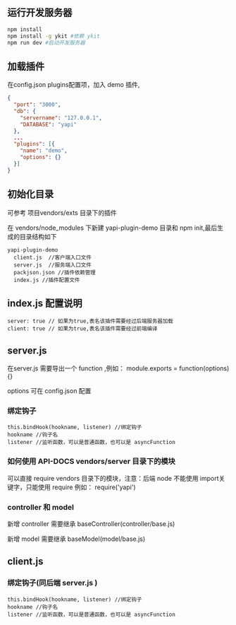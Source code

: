 ## 运行开发服务器
```bash
npm install
npm install -g ykit #依赖 ykit 
npm run dev #启动开发服务器
```

## 加载插件
在config.json plugins配置项，加入 demo 插件,
```json
{
  "port": "3000",
  "db": {
    "servername": "127.0.0.1",
    "DATABASE": "yapi"
  },
  ...
  "plugins": [{
    "name": "demo",
    "options": {}
  }]
}
```

## 初始化目录

可参考 项目vendors/exts 目录下的插件

在 vendors/node_modules 下新建 yapi-plugin-demo 目录和 npm init,最后生成的目录结构如下
```
yapi-plugin-demo
  client.js  //客户端入口文件
  server.js  //服务端入口文件
  packjson.json //插件依赖管理
  index.js //插件配置文件
```

## index.js 配置说明
```
server: true // 如果为true,表名该插件需要经过后端服务器加载
client: true // 如果为true,表名该插件需要经过前端编译
```

## server.js 
在server.js 需要导出一个 function ,例如： module.exports = function(options){}

options 可在 config.json 配置
### 绑定钩子
```
this.bindHook(hookname, listener) //绑定钩子
hookname //钩子名
listener //监听函数，可以是普通函数，也可以是 asyncFunction
```

### 如何使用 API-DOCS vendors/server 目录下的模块
可以直接 require vendors 目录下的模块，注意：后端 node 不能使用 import关键字，只能使用 require
例如： require('yapi')



### controller 和 model
新增 controller 需要继承 baseController(controller/base.js)

新增 model 需要继承 baseModel(model/base.js)

## client.js
### 绑定钩子(同后端 server.js )
```
this.bindHook(hookname, listener) //绑定钩子
hookname //钩子名
listener //监听函数，可以是普通函数，也可以是 asyncFunction
```
